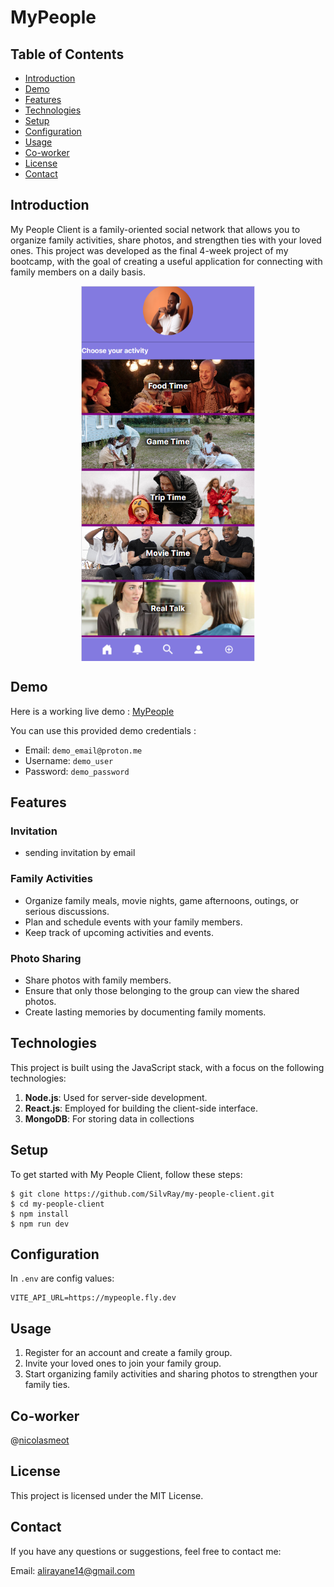 # MyPeople

## Table of Contents

- [Introduction](#introduction)
- [Demo](#demo)
- [Features](#features)
- [Technologies](#technologies)
- [Setup](#setup)
- [Configuration](#configuration)
- [Usage](#usage)
- [Co-worker](#co-worker)
- [License](#license)
- [Contact](#contact)

## Introduction

My People Client is a family-oriented social network that allows you to organize family activities, share photos, and strengthen ties with your loved ones. This project was developed as the final 4-week project of my bootcamp, with the goal of creating a useful application for connecting with family members on a daily basis.

<p align="center">
<img
  src="/public/images/illustration.png"
  alt="Alt text"
  height="600" 
  align="center">
</p>

## Demo
Here is a working live demo : [MyPeople](https://silvray.github.io/my-people-client)

You can use this provided demo credentials :
- Email: `demo_email@proton.me`
- Username: `demo_user`
- Password: `demo_password`

## Features

### Invitation
* sending invitation by email

### Family Activities

* Organize family meals, movie nights, game afternoons, outings, or serious discussions.
* Plan and schedule events with your family members.
* Keep track of upcoming activities and events.

### Photo Sharing

* Share photos with family members.
* Ensure that only those belonging to the group can view the shared photos.
* Create lasting memories by documenting family moments.

## Technologies

This project is built using the JavaScript stack, with a focus on the following technologies:

1. **Node.js**: Used for server-side development.
2. **React.js**: Employed for building the client-side interface.
3. **MongoDB**: For storing data in collections


## Setup

To get started with My People Client, follow these steps:

   ```
   $ git clone https://github.com/SilvRay/my-people-client.git
   $ cd my-people-client
   $ npm install
   $ npm run dev
  ```

## Configuration
In `.env` are config values:
```
VITE_API_URL=https://mypeople.fly.dev
```

## Usage
1. Register for an account and create a family group.
2. Invite your loved ones to join your family group.
3. Start organizing family activities and sharing photos to strengthen your family ties.

## Co-worker
@[nicolasmeot](https://github.com/nicolasmeot)

## License
This project is licensed under the MIT License.

## Contact
If you have any questions or suggestions, feel free to contact me:

Email: alirayane14@gmail.com

